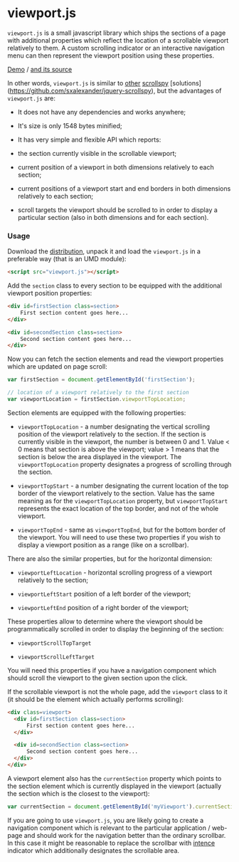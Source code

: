 viewport.js
===========


`viewport.js` is a small javascript library which ships the sections
of a page with additional properties which reflect the location of a
scrollable viewport relatively to them. A custom scrolling indicator
or an interactive navigation menu can then represent the viewport
position using these properties.

[Demo](http://asvd.github.io/viewport) / [and its
source](https://github.com/asvd/asvd.github.io/tree/master/viewport)

In other words, `viewport.js` is similar to
[other](http://davidwalsh.name/js/scrollspy)
[scrollspy](http://getbootstrap.com/javascript/#scrollspy) [solutions]
(https://github.com/sxalexander/jquery-scrollspy), but the advantages
of `viewport.js` are:

- It does not have any dependencies and works anywhere;

- It's size is only 1548 bytes minified;

- It has very simple and flexible API which reports:

 - the section currently visible in the scrollable viewport;

 - current position of a viewport in both dimensions relatively to
   each section;

 - current positions of a viewport start and end borders in both
   dimensions relatively to each section;

 - scroll targets the viewport should be scrolled to in order to
   display a particular section (also in both dimensions and for each
   section).


### Usage

Download the
[distribution](https://github.com/asvd/viewport/releases/download/v0.0.1/viewport-0.0.1.tar.gz),
unpack it and load the `viewport.js` in a preferable way (that is an
UMD module):

```html
<script src="viewport.js"></script>
```

Add the `section` class to every section to be equipped with the
additional viewport position properties:

```html
<div id=firstSection class=section>
    First section content goes here...
</div>

<div id=secondSection class=section>
    Second section content goes here...
</div>
```

Now you can fetch the section elements and read the viewport
properties which are updated on page scroll:

```js
var firstSection = document.getElementById('firstSection');

// location of a viewport relatively to the first section
var viewportLocation = firstSection.viewportTopLocation;
```


Section elements are equipped with the following properties:

- `viewportTopLocation` - a number designating the vertical scrolling
  position of the viewport relatively to the section. If the section
  is currently visible in the viewport, the number is between 0
  and 1. Value < 0 means that section is above the viewport; value > 1
  means that the section is below the area displayed in the
  viewport. The `viewportTopLocation` property designates a progress
  of scrolling through the section.

- `viewportTopStart` - a number designating the current location of
  the top border of the viewport relatively to the section. Value has
  the same meaning as for the `viewportTopLocation` property, but
  `viewportTopStart` represents the exact location of the top border,
  and not of the whole viewport.

- `viewportTopEnd` - same as `viewportTopEnd`, but for the bottom
  border of the viewport. You will need to use these two properties if
  you wish to display a viewport position as a range (like on a
  scrollbar).

There are also the similar properties, but for the horizontal
dimension:

- `viewportLeftLocation` - horizontal scrolling progress of a viewport
  relatively to the section;

- `viewportLeftStart` position of a left border of the viewport;

- `viewportLeftEnd` position of a right border of the viewport;

These properties allow to determine where the viewport should be
programmatically scrolled in order to display the beginning of the
section:

- `viewportScrollTopTarget`

- `viewportScrollLeftTarget`

You will need this properties if you have a navigation component which
should scroll the viewport to the given section upon the click.


If the scrollable viewport is not the whole page, add the `viewport`
class to it (it should be the element which actually performs
scrolling):


```html
<div class=viewport>
  <div id=firstSection class=section>
      First section content goes here...
  </div>

  <div id=secondSection class=section>
      Second section content goes here...
  </div>
</div>
```


A viewport element also has the `currentSection` property which points
to the section element which is currently displayed in the viewport
(actually the section which is the closest to the viewport):


```js
var currentSection = document.getElementById('myViewport').currentSection;
```



If you are going to use `viewport.js`, you are likely going to create
a navigation component which is relevant to the particular application
/ web-page and should work for the navigation better than the ordinary
scrollbar. In this case it might be reasonable to replace the
scrollbar with [intence](http://asvd.github.io/intence) indicator
which additionally designates the scrollable area.

